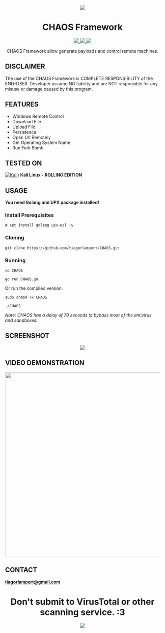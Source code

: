 <p align="center">
  <img src="https://raw.githubusercontent.com/tiagorlampert/CHAOS/master/content/logo.png">
</p>

<h1 align="center">CHAOS Framework</h1>
<p align="center">
  <a href="https://golang.org/">
    <img src="https://img.shields.io/badge/Golang-1.8.3-blue.svg">
  </a>
  <a href="https://github.com/tiagorlampert/CHAOS/blob/master/LICENSE">
    <img src="https://img.shields.io/badge/License-BSD%203-lightgrey.svg">
  </a>
  <a href="https://github.com/tiagorlampert/CHAOS/blob/master/CHAOS.go">
    <img src="https://img.shields.io/badge/Release-1.0.2-red.svg">
  </a>
</p>

<p align="center">
  CHAOS Framework allow generate payloads and control remote machines.
</p>

## DISCLAIMER
The use of the CHAOS Framework is COMPLETE RESPONSIBILITY of the END-USER. Developer assume NO liability and are NOT responsible for any misuse or damage caused by this program.

## FEATURES
* Windows Remote Control
* Download File
* Upload File
* Persistence
* Open Url Remotely
* Get Operating System Name
* Run Fork Bomb

## TESTED ON
[![Kali)](https://www.google.com/s2/favicons?domain=https://www.kali.org/)](https://www.kali.org) **Kali Linux - ROLLING EDITION**

## USAGE
**You need Golang and UPX package installed!**

### Install Prerequisites

```
# apt install golang upx-ucl -y
```

### Cloning
```
git clone https://github.com/tiagorlampert/CHAOS.git
```

### Running
```
cd CHAOS
```

```
go run CHAOS.go
```

Or run the compiled version.
```
sudo chmod +x CHAOS
```

```
./CHAOS
```

*Note: CHAOS has a delay of 70 seconds to bypass most of the antivirus and sandboxes.*

## SCREENSHOT
<p align="center">
<img src="https://github.com/tiagorlampert/CHAOS/blob/master/content/screenshot.png">
</p>

## VIDEO DEMONSTRATION
<p align="center">
<a href="http://www.youtube.com/watch?v=QRNN2KwCYOg">
  <img src="http://img.youtube.com/vi/QRNN2KwCYOg/0.jpg" width="600"/>
</a></p>

## CONTACT
**tiagorlampert@gmail.com**

<h1 align="center">Don't submit to VirusTotal or other scanning service. :3</h1>
<p align="center">
<img src="https://github.com/tiagorlampert/CHAOS/blob/master/content/nodistribute.png">
</p>
